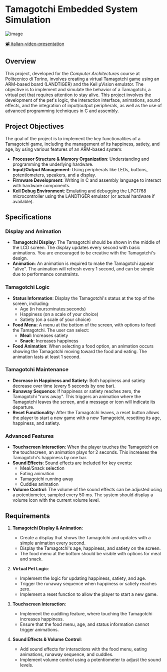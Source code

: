 # Tamagotchi Embedded System Simulation

![image](https://github.com/user-attachments/assets/4229fb0e-b02a-4df3-9258-8afd37c5f820)

[📽️ italian-video-presentation](https://www.youtube.com/watch?v=KmEB9Hlj9Vo)

## Overview

This project, developed for the *Computer Architectures* course at Politecnico di Torino, involves creating a virtual Tamagotchi game using an ARM-based board (LANDTIGER) and the Keil µVision emulator. The objective is to implement and simulate the behavior of a Tamagotchi, a virtual pet that requires attention to stay alive. This project involves the development of the pet's logic, the interaction interface, animations, sound effects, and the integration of input/output peripherals, as well as the use of advanced programming techniques in C and assembly.

## Project Objectives

The goal of the project is to implement the key functionalities of a Tamagotchi game, including the management of its happiness, satiety, and age, by using various features of an ARM-based system:

- **Processor Structure & Memory Organization**: Understanding and programming the underlying hardware.
- **Input/Output Management**: Using peripherals like LEDs, buttons, potentiometers, speakers, and a display.
- **Firmware Development**: Writing in C and assembly language to interact with hardware components.
- **Keil Debug Environment**: Emulating and debugging the LPC1768 microcontroller using the LANDTIGER emulator (or actual hardware if available).

## Specifications

### Display and Animation
- **Tamagotchi Display**: The Tamagotchi should be shown in the middle of the LCD screen. The display updates every second with basic animations. You are encouraged to be creative with the Tamagotchi's design.
- **Animation**: An animation is required to make the Tamagotchi appear "alive". The animation will refresh every 1 second, and can be simple due to performance constraints.

### Tamagotchi Logic
- **Status Information**: Display the Tamagotchi's status at the top of the screen, including:
  - Age (in hours:minutes:seconds)
  - Happiness (on a scale of your choice)
  - Satiety (on a scale of your choice)
- **Food Menu**: A menu at the bottom of the screen, with options to feed the Tamagotchi. The user can select:
  - **Meal**: Increases satiety
  - **Snack**: Increases happiness
- **Food Animation**: When selecting a food option, an animation occurs showing the Tamagotchi moving toward the food and eating. The animation lasts at least 1 second.

### Tamagotchi Maintenance
- **Decrease in Happiness and Satiety**: Both happiness and satiety decrease over time (every 5 seconds by one bar).
- **Runaway Sequence**: If happiness or satiety reaches zero, the Tamagotchi "runs away". This triggers an animation where the Tamagotchi leaves the screen, and a message or icon will indicate its departure.
- **Reset Functionality**: After the Tamagotchi leaves, a reset button allows the player to start a new game with a new Tamagotchi, resetting its age, happiness, and satiety.

### Advanced Features
- **Touchscreen Interaction**: When the player touches the Tamagotchi on the touchscreen, an animation plays for 2 seconds. This increases the Tamagotchi's happiness by one bar.
- **Sound Effects**: Sound effects are included for key events:
  - Meal/Snack selection
  - Eating animation
  - Tamagotchi running away
  - Cuddles animation
- **Volume Control**: The volume of the sound effects can be adjusted using a potentiometer, sampled every 50 ms. The system should display a volume icon with the current volume level.

## Requirements

1. **Tamagotchi Display & Animation**:
   - Create a display that shows the Tamagotchi and updates with a simple animation every second.
   - Display the Tamagotchi's age, happiness, and satiety on the screen.
   - The food menu at the bottom should be visible with options for meal and snack.

2. **Virtual Pet Logic**:
   - Implement the logic for updating happiness, satiety, and age.
   - Trigger the runaway sequence when happiness or satiety reaches zero.
   - Implement a reset function to allow the player to start a new game.

3. **Touchscreen Interaction**:
   - Implement the cuddling feature, where touching the Tamagotchi increases happiness.
   - Ensure that the food menu, age, and status information cannot trigger animations.

4. **Sound Effects & Volume Control**:
   - Add sound effects for interactions with the food menu, eating animations, runaway sequence, and cuddles.
   - Implement volume control using a potentiometer to adjust the sound levels.

